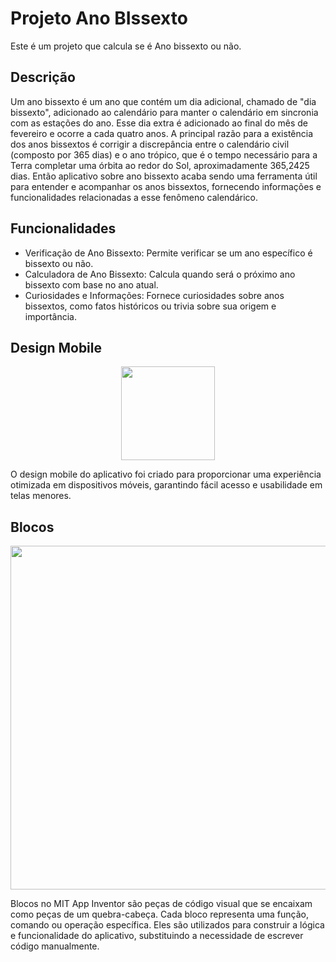 <h1>Projeto Ano BIssexto</h1>
<p>Este é um projeto que calcula se é Ano bissexto ou não.</p>
<h2>Descrição</h2>
<p>Um ano bissexto é um ano que contém um dia adicional, chamado de "dia bissexto", adicionado ao calendário para manter o calendário em sincronia com as estações do ano. Esse dia extra é adicionado ao final do mês de fevereiro e ocorre a cada quatro anos. A principal razão para a existência dos anos bissextos é corrigir a discrepância entre o calendário civil (composto por 365 dias) e o ano trópico, que é o tempo necessário para a Terra completar uma órbita ao redor do Sol, aproximadamente 365,2425 dias. Então aplicativo sobre ano bissexto acaba sendo uma ferramenta útil para entender e acompanhar os anos bissextos, fornecendo informações e funcionalidades relacionadas a esse fenômeno calendárico.</p>
<h2>Funcionalidades</h2>
<ul>
<li>Verificação de Ano Bissexto: Permite verificar se um ano específico é bissexto ou não.
<li>Calculadora de Ano Bissexto: Calcula quando será o próximo ano bissexto com base no ano atual.
<li>Curiosidades e Informações: Fornece curiosidades sobre anos bissextos, como fatos históricos ou trivia sobre sua origem e importância.
</ul>
<h2>Design Mobile</h2>
<div align="center">
<img src="https://github.com/iguinhoGRAU/ProjAnoBissexto/assets/164346454/1751e0e9-8f3c-4672-958c-cf315b3c806a" width="150px" />
</div>
<p>O design mobile do aplicativo foi criado para proporcionar uma experiência otimizada em dispositivos móveis, garantindo fácil acesso e usabilidade em telas menores.</p>
<h2>Blocos</h2>
<div align="center">
<img src="https://github.com/iguinhoGRAU/ProjAnoBissexto/assets/164346454/392c8048-1d3b-478f-960b-76915883b17d" width="550px" />
</div>
<p>Blocos no MIT App Inventor são peças de código visual que se encaixam como peças de um quebra-cabeça. Cada bloco representa uma função, comando ou operação específica. Eles são utilizados para construir a lógica e funcionalidade do aplicativo, substituindo a necessidade de escrever código manualmente.</p>




